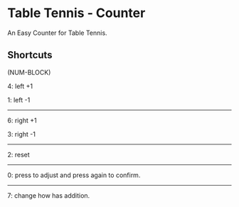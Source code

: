 # Table Tennis - Counter
An Easy Counter for Table Tennis.

## Shortcuts
(NUM-BLOCK)

4: left +1

1: left -1
____________________________
6: right +1 

3: right -1
____________________________
2: reset
____________________________
0: press to adjust and press again to confirm.
____________________________
7: change how has addition.
